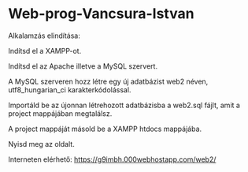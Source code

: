 # Web-prog-Vancsura-Istvan

Alkalamzás elindítása:

Indítsd el a XAMPP-ot.

Indítsd el az Apache illetve a MySQL szervert.

A MySQL szerveren hozz létre egy új adatbázist web2 néven, utf8_hungarian_ci karakterkódolással.

Importáld be az újonnan létrehozott adatbázisba a web2.sql fájlt, amit a project mappájában megtalálsz.

A project mappáját másold be a XAMPP htdocs mappájába.

Nyisd meg az oldalt.

Interneten elérhető:
https://g9imbh.000webhostapp.com/web2/

